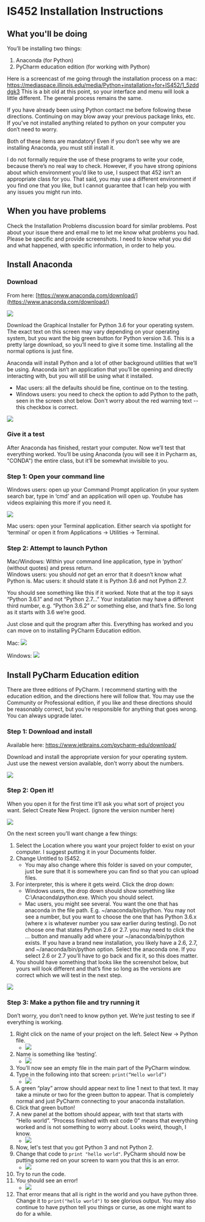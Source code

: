 # IS452 Installation Instructions

## What you'll be doing

You’ll be installing two things:

1.	Anaconda (for Python)
2.	PyCharm education edition (for working with Python)

Here is a screencast of me going through the installation process on a mac: https://mediaspace.illinois.edu/media/Python+installation+for+IS452/1_5zdddgk3  This is a bit old at this point, so your interface and menu will look a little different.  The general process remains the same.

If you have already been using Python contact me before following these directions.  Continuing on may blow away your previous package links, etc. If you’ve not installed anything related to python on your computer you don’t need to worry.

Both of these items are mandatory! Even if you don’t see why we are installing Anaconda, you must still install it.

I do not formally require the use of these programs to write your code, because there’s no real way to check.  However, if you have strong opinions about which environment you’d like to use, I suspect that 452 isn’t an appropriate class for you.  That said, you may use a different environment if you find one that you like, but I cannot guarantee that I can help you with any issues you might run into.

## When you have problems

Check the Installation Problems discussion board for similar problems.  Post about your issue there and email me to let me know what problems you had.  Please be specific and provide screenshots.  I need to know what you did and what happened, with specific information, in order to help you.

## Install Anaconda

### Download

From here:  [https://www.anaconda.com/download/](https://www.anaconda.com/download/)

![](installation_halle_notes/Mac/Mac_Anaconda.png)

Download the Graphical Installer for Python 3.6 for your operating system.  The exact text on this screen may vary depending on your operating system, but you want the big green button for Python version 3.6. This is a pretty large download, so you’ll need to give it some time.  Installing all the normal options is just fine.

Anaconda will install Python and a lot of other background utilities that we’ll be using.  Anaconda isn’t an application that you’ll be opening and directly interacting with, but you will still be using what it installed.

* Mac users:  all the defaults should be fine, continue on to the testing.
* Windows users: you need to check the option to add Python to the path, seen in the screen shot below. Don't worry about the red warning text -- this checkbox is correct.

![](installation_pics/2-checkthatbox.png)

### Give it a test

After Anaconda has finished, restart your computer.  Now we’ll test that everything worked.  You’ll be using Anaconda (you will see it in Pycharm as, "CONDA") the entire class, but it’ll be somewhat invisible to you.

### Step 1: Open your command line

Windows users:  open up your Command Prompt application (in your system search bar, type in ‘cmd’ and an application will open up.  Youtube has videos explaining this more if you need it.

![](installation_halle_notes/Windows/Find_cmd.png)

Mac users:  open your Terminal application. Either search via spotlight for ‘terminal’ or open it from Applications -> Utilities -> Terminal.  

### Step 2:  Attempt to launch Python

Mac/Windows: Within your command line application, type in ‘python’ (without quotes) and press return.  
Windows users:  you should *not* get an error that it doesn’t know what Python is.
Mac users:  it should state it is Python 3.6 and not Python 2.7.

You should see something like this if it worked.  Note that at the top it says “Python 3.6.1” and not “Python 2.7…”  Your installation may have a different third number, e.g. “Python 3.6.2” or something else, and that’s fine.  So long as it starts with 3.6 we’re good.

Just close and quit the program after this.  Everything has worked and you can move on to installing PyCharm Education edition.

Mac:
![](installation_halle_notes/Mac/Terminal.png)

Windows:
![](installation_halle_notes/Windows/cmd_Prompt.png)

## Install PyCharm Education edition

There are three editions of PyCharm.  I recommend starting with the education edition, and the directions here will follow that.  You may use the Community or Professional edition, if you like and these directions should be reasonably correct, but you’re responsible for anything that goes wrong.  You can always upgrade later.

### Step 1: Download and install

Available here:  https://www.jetbrains.com/pycharm-edu/download/

Download and install the appropriate version for your operating system.  Just use the newest version available, don’t worry about the numbers.

![](installation_pics/5-pycharmdl.png)

### Step 2:  Open it!

When you open it for the first time it’ll ask you what sort of project you want.  Select Create New Project. (ignore the version number here)

![](installation_pics/6-makenewproject.png)

On the next screen you’ll want change a few things:

1.	Select the Location where you want your project folder to exist on your computer.  I suggest putting it in your Documents folder.
2.	Change Untitled to IS452.
	* You may also change where this folder is saved on your computer, just be sure that it is somewhere you can find so that you can upload files.
3.	For interpreter, this is where it gets weird.  Click the drop down:
	* Windows users, the drop down should show something like C:\Anaconda\python.exe.  Which you should select.  
	* Mac users, you might see several.  You want the one that has anaconda in the file path.  E.g. ~/anaconda/bin/python.  You may not see a number, but you want to choose the one that has Python 3.6.x (where x is whatever number you saw earlier during testing). Do not choose one that states Python 2.6 or 2.7.  you may need to click the … button and manually add where your ~/anaconda/bin/python exists. If you have a brand new installation, you likely have a 2.6, 2.7, and ~/anaconda/bin/python option.  Select the anaconda one.  If you select 2.6 or 2.7 you’ll have to go back and fix it, so this does matter.
4. You should have something that looks like the screenshot below, but yours will look different and that’s fine so long as the versions are correct which we will test in the next step.

![](installation_halle_notes/Mac/New_Project_After.png)

### Step 3:  Make a python file and try running it

Don’t worry, you don’t need to know python yet. We’re just testing to see if everything is working.

1. Right click on the name of your project on the left.  Select New -> Python file.
	* ![](installation_halle_notes/Making_py_File2.png)
2. Name is something like ‘testing’.
	* ![](installation_pics/9-nameit.png)
3. You’ll now see an empty file in the main part of the PyCharm window.
4. Type in the following into that screen:  `print(“Hello world”)`
	* ![](installation_pics/10-makecodego.png)
5. A green “play” arrow should appear next to line 1 next to that text.  It may take a minute or two for the green button to appear.  That is completely normal and just PyCharm connecting to your anaconda installation.
6. Click that green button!
7. A new panel at the bottom should appear, with text that starts with “Hello world”. “Process finished with exit code 0” means that everything worked and is not something to worry about.  Looks weird, though, I know.
	* ![](installation_pics/11-output.png)
8. Now, let's test that you got Python 3 and not Python 2.
9. Change that code to `print "hello world"`.  PyCharm should now be putting some red on your screen to warn you that this is an error.
	* ![](installation_pics/12-errorcode.png)
10.  Try to run the code.
11.  You should see an error!
	 * ![](installation_halle_notes/Test2_Error.png)
12. That error means that all is right in the world and you have python three.  Change it to `print("hello world")` to see glorious output. You may also continue to have python tell you things or curse, as one might want to do for a while.
